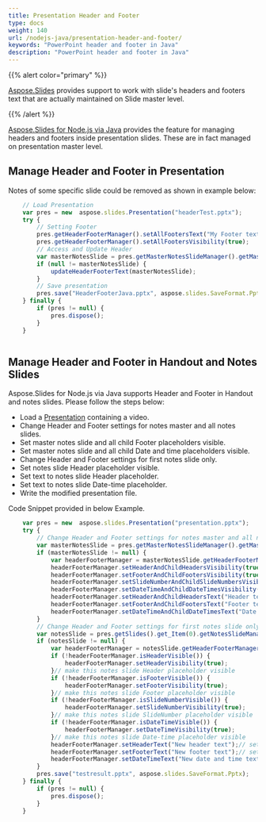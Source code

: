 ```yaml
---
title: Presentation Header and Footer
type: docs
weight: 140
url: /nodejs-java/presentation-header-and-footer/
keywords: "PowerPoint header and footer in Java"
description: "PowerPoint header and footer in Java"
---
```


{{% alert color="primary" %}} 

[Aspose.Slides](/slides/java/) provides support to work with slide's headers and footers text that are actually maintained on Slide master level.

{{% /alert %}} 

[Aspose.Slides for Node.js via Java](/slides/java/) provides the feature for managing headers and footers inside presentation slides. These are in fact managed on presentation master level.

## **Manage Header and Footer in Presentation**
Notes of some specific slide could be removed as shown in example below:

```javascript
    // Load Presentation
    var pres = new  aspose.slides.Presentation("headerTest.pptx");
    try {
        // Setting Footer
        pres.getHeaderFooterManager().setAllFootersText("My Footer text");
        pres.getHeaderFooterManager().setAllFootersVisibility(true);
        // Access and Update Header
        var masterNotesSlide = pres.getMasterNotesSlideManager().getMasterNotesSlide();
        if (null != masterNotesSlide) {
            updateHeaderFooterText(masterNotesSlide);
        }
        // Save presentation
        pres.save("HeaderFooterJava.pptx", aspose.slides.SaveFormat.Pptx);
    } finally {
        if (pres != null) {
            pres.dispose();
        }
    }
```
```javascript
```

## **Manage Header and Footer in Handout and Notes Slides**
Aspose.Slides for Node.js via Java supports Header and Footer in Handout and notes slides. Please follow the steps below:

- Load a [Presentation](https://reference.aspose.com/slides/nodejs-java/aspose.slides/Presentation) containing a video.
- Change Header and Footer settings for notes master and all notes slides.
- Set master notes slide and all child Footer placeholders visible.
- Set master notes slide and all child Date and time placeholders visible.
- Change Header and Footer settings for first notes slide only.
- Set notes slide Header placeholder visible.
- Set text to notes slide Header placeholder.
- Set text to notes slide Date-time placeholder.
- Write the modified presentation file.

Code Snippet provided in below Example.

```javascript
    var pres = new  aspose.slides.Presentation("presentation.pptx");
    try {
        // Change Header and Footer settings for notes master and all notes slides
        var masterNotesSlide = pres.getMasterNotesSlideManager().getMasterNotesSlide();
        if (masterNotesSlide != null) {
            var headerFooterManager = masterNotesSlide.getHeaderFooterManager();
            headerFooterManager.setHeaderAndChildHeadersVisibility(true);// make the master notes slide and all child Footer placeholders visible
            headerFooterManager.setFooterAndChildFootersVisibility(true);// make the master notes slide and all child Header placeholders visible
            headerFooterManager.setSlideNumberAndChildSlideNumbersVisibility(true);// make the master notes slide and all child SlideNumber placeholders visible
            headerFooterManager.setDateTimeAndChildDateTimesVisibility(true);// make the master notes slide and all child Date and time placeholders visible
            headerFooterManager.setHeaderAndChildHeadersText("Header text");// set text to master notes slide and all child Header placeholders
            headerFooterManager.setFooterAndChildFootersText("Footer text");// set text to master notes slide and all child Footer placeholders
            headerFooterManager.setDateTimeAndChildDateTimesText("Date and time text");// set text to master notes slide and all child Date and time placeholders
        }
        // Change Header and Footer settings for first notes slide only
        var notesSlide = pres.getSlides().get_Item(0).getNotesSlideManager().getNotesSlide();
        if (notesSlide != null) {
            var headerFooterManager = notesSlide.getHeaderFooterManager();
            if (!headerFooterManager.isHeaderVisible()) {
                headerFooterManager.setHeaderVisibility(true);
            }// make this notes slide Header placeholder visible
            if (!headerFooterManager.isFooterVisible()) {
                headerFooterManager.setFooterVisibility(true);
            }// make this notes slide Footer placeholder visible
            if (!headerFooterManager.isSlideNumberVisible()) {
                headerFooterManager.setSlideNumberVisibility(true);
            }// make this notes slide SlideNumber placeholder visible
            if (!headerFooterManager.isDateTimeVisible()) {
                headerFooterManager.setDateTimeVisibility(true);
            }// make this notes slide Date-time placeholder visible
            headerFooterManager.setHeaderText("New header text");// set text to notes slide Header placeholder
            headerFooterManager.setFooterText("New footer text");// set text to notes slide Footer placeholder
            headerFooterManager.setDateTimeText("New date and time text");// set text to notes slide Date-time placeholder
        }
        pres.save("testresult.pptx", aspose.slides.SaveFormat.Pptx);
    } finally {
        if (pres != null) {
            pres.dispose();
        }
    }
```
